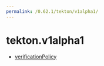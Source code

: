 ```yaml
---
permalink: /0.62.1/tekton/v1alpha1/
---
```


# tekton.v1alpha1



* [verificationPolicy](verificationPolicy.md)